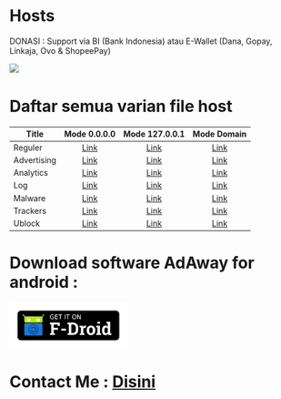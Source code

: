 # Hosts

DONASI : Support via BI (Bank Indonesia) atau E-Wallet (Dana, Gopay, Linkaja, Ovo & ShopeePay)

<img src="https://user-images.githubusercontent.com/94752371/166851078-7768997c-42dd-4cdf-b094-8fb590107a47.png" height="500" style="max-width: 100%;">

# Daftar semua varian file host
<table>
<thead>
<tr>
<th align="center">Title</th>
<th align="center">Mode 0.0.0.0</th>
<th align="center">Mode 127.0.0.1</th>
<th align="center">Mode Domain</th>
</tr>
</thead>
<tbody>
<tr>
<td>Reguler</td>
<td align="center"><a href="https://raw.githubusercontent.com/fandagroupofficial/adaway/main/add-block-list" rel="nofollow">Link</a></td>
<td align="center"><a href="https://raw.githubusercontent.com/fandagroupofficial/adaway/main/add-block-list" rel="nofollow">Link</a></td>
<td align="center"><a href="https://raw.githubusercontent.com/fandagroupofficial/adaway/main/add-block-list" rel="nofollow">Link</a></td>
</tr>
<tr>
<td>Advertising</td>
<td align="center"><a href="https://raw.githubusercontent.com/fandagroupofficial/adaway/main/add-block-list" rel="nofollow">Link</a></td>
<td align="center"><a href="https://raw.githubusercontent.com/fandagroupofficial/adaway/main/add-block-list" rel="nofollow">Link</a></td>
<td align="center"><a href="https://raw.githubusercontent.com/fandagroupofficial/adaway/main/add-block-list" rel="nofollow">Link</a></td>
</tr>
<tr>
<td>Analytics</td>
<td align="center"><a href="https://raw.githubusercontent.com/fandagroupofficial/adaway/main/add-block-list" rel="nofollow">Link</a></td>
<td align="center"><a href="https://raw.githubusercontent.com/fandagroupofficial/adaway/main/add-block-list" rel="nofollow">Link</a></td>
<td align="center"><a href="https://raw.githubusercontent.com/fandagroupofficial/adaway/main/add-block-list" rel="nofollow">Link</a></td>
</tr>
<tr>
<td>Log</td>
<td align="center"><a href="https://raw.githubusercontent.com/fandagroupofficial/adaway/main/add-block-list" rel="nofollow">Link</a></td>
<td align="center"><a href="https://raw.githubusercontent.com/fandagroupofficial/adaway/main/add-block-list" rel="nofollow">Link</a></td>
<td align="center"><a href="https://raw.githubusercontent.com/fandagroupofficial/adaway/main/add-block-list" rel="nofollow">Link</a></td>
</tr>
<tr>
<td>Malware</td>
<td align="center"><a href="https://raw.githubusercontent.com/fandagroupofficial/adaway/main/add-block-list" rel="nofollow">Link</a></td>
<td align="center"><a href="https://raw.githubusercontent.com/fandagroupofficial/adaway/main/add-block-list" rel="nofollow">Link</a></td>
<td align="center"><a href="https://raw.githubusercontent.com/fandagroupofficial/adaway/main/add-block-list" rel="nofollow">Link</a></td>
</tr>
<tr>
<td>Trackers</td>
<td align="center"><a href="https://raw.githubusercontent.com/fandagroupofficial/adaway/main/add-block-list" rel="nofollow">Link</a></td>
<td align="center"><a href="https://raw.githubusercontent.com/fandagroupofficial/adaway/main/add-block-list" rel="nofollow">Link</a></td>
<td align="center"><a href="https://raw.githubusercontent.com/fandagroupofficial/adaway/main/add-block-list" rel="nofollow">Link</a></td>
</tr>
<tr>
<td>Ublock</td>
<td align="center"><a href="https://raw.githubusercontent.com/fandagroupofficial/adaway/main/add-block-list" rel="nofollow">Link</a></td>
<td align="center"><a href="https://raw.githubusercontent.com/fandagroupofficial/adaway/main/add-block-list" rel="nofollow">Link</a></td>
<td align="center"><a href="https://raw.githubusercontent.com/fandagroupofficial/adaway/main/add-block-list" rel="nofollow">Link</a></td>
</tr>
</tbody>
</table>

# Download software AdAway for android : 
<p dir="auto"><a href="https://app.adaway.org/adaway.apk" rel="nofollow"><img src="https://raw.githubusercontent.com/AdAway/AdAway/master/Resources/get-it-on-fdroid.png" alt="Get it on official AdAway website" height="80" style="max-width: 100%;"></a>

# Contact Me : <a href="https://linktr.ee/fandagroup" target="_blank" class="text-bold">Disini</a>
